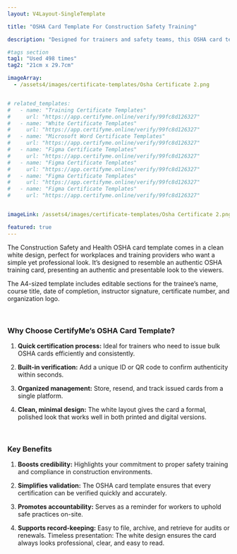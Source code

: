 ```yaml
---
layout: V4Layout-SingleTemplate

title: "OSHA Card Template For Construction Safety Training"

description: "Designed for trainers and safety teams, this OSHA card template lets you quickly create professional certificates with built-in verification."

#tags section
tag1: "Used 498 times"
tag2: "21cm x 29.7cm"

imageArray:
  - /assets4/images/certificate-templates/Osha Certificate 2.png


# related_templates:
#   - name: "Training Certificate Templates"
#     url: "https://app.certifyme.online/verify/99fc8d126327"
#   - name: "White Certificate Templates"
#     url: "https://app.certifyme.online/verify/99fc8d126327"
#   - name: "Microsoft Word Certificate Templates"
#     url: "https://app.certifyme.online/verify/99fc8d126327"
#   - name: "Figma Certificate Templates"
#     url: "https://app.certifyme.online/verify/99fc8d126327"  
#   - name: "Figma Certificate Templates"
#     url: "https://app.certifyme.online/verify/99fc8d126327"  
#   - name: "Figma Certificate Templates"
#     url: "https://app.certifyme.online/verify/99fc8d126327"  
#   - name: "Figma Certificate Templates"
#     url: "https://app.certifyme.online/verify/99fc8d126327"        


imageLink: /assets4/images/certificate-templates/Osha Certificate 2.png

featured: true
---
```


The Construction Safety and Health OSHA card template comes in a clean white design, perfect for workplaces and training providers who want a simple yet professional look. It’s designed to resemble an authentic OSHA training card, presenting an authentic and presentable look to the viewers.

The A4-sized template includes editable sections for the trainee’s name, course title, date of completion, instructor signature, certificate number, and organization logo.

<br>

### Why Choose CertifyMe’s OSHA Card Template?

1. **Quick certification process:** Ideal for trainers who need to issue bulk OSHA cards efficiently and consistently.

1. **Built-in verification:** Add a unique ID or QR code to confirm authenticity within seconds.

1. **Organized management:** Store, resend, and track issued cards from a single platform.

1. **Clean, minimal design:** The white layout gives the card a formal, polished look that works well in both printed and digital versions.

<br>

### Key Benefits

1. **Boosts credibility:** Highlights your commitment to proper safety training and compliance in construction environments.

1. **Simplifies validation:** The OSHA card template ensures that every certification can be verified quickly and accurately.

1. **Promotes accountability:** Serves as a reminder for workers to uphold safe practices on-site.

1. **Supports record-keeping:** Easy to file, archive, and retrieve for audits or renewals.
Timeless presentation: The white design ensures the card always looks professional, clear, and easy to read.

